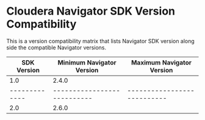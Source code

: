 Cloudera Navigator SDK Version Compatibility
============================================

This is a version compatibility matrix that lists Navigator SDK version
along side the compatible Navigator versions.


| SDK Version | Minimum Navigator Version | Maximum Navigator Version |
|-------------|---------------------------|---------------------------|
| 1.0         | 2.4.0                     |                           |
|-------------|---------------------------|---------------------------|
| 2.0         | 2.6.0                     |                           |